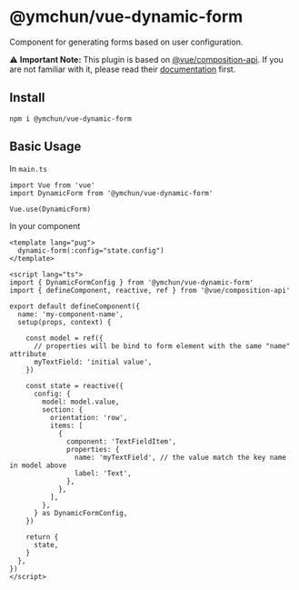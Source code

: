 # @ymchun/vue-dynamic-form

Component for generating forms based on user configuration.

⚠️ **Important Note:** This plugin is based on [@vue/composition-api](https://github.com/vuejs/composition-api). If you are not familiar with it, please read their [documentation](https://composition-api.vuejs.org/) first.

## Install

```
npm i @ymchun/vue-dynamic-form
```

## Basic Usage

In `main.ts`

```
import Vue from 'vue'
import DynamicForm from '@ymchun/vue-dynamic-form'

Vue.use(DynamicForm)
```

In your component

```
<template lang="pug">
  dynamic-form(:config="state.config")
</template>

<script lang="ts">
import { DynamicFormConfig } from '@ymchun/vue-dynamic-form'
import { defineComponent, reactive, ref } from '@vue/composition-api'

export default defineComponent({
  name: 'my-component-name',
  setup(props, context) {

    const model = ref({
      // properties will be bind to form element with the same "name" attribute
      myTextField: 'initial value',
    })

    const state = reactive({
      config: {
        model: model.value,
        section: {
          orientation: 'row',
          items: [
            {
              component: 'TextFieldItem',
              properties: {
                name: 'myTextField', // the value match the key name in model above
                label: 'Text',
              },
            },
          ],
        },
      } as DynamicFormConfig,
    })

    return {
      state,
    }
  },
})
</script>
```
